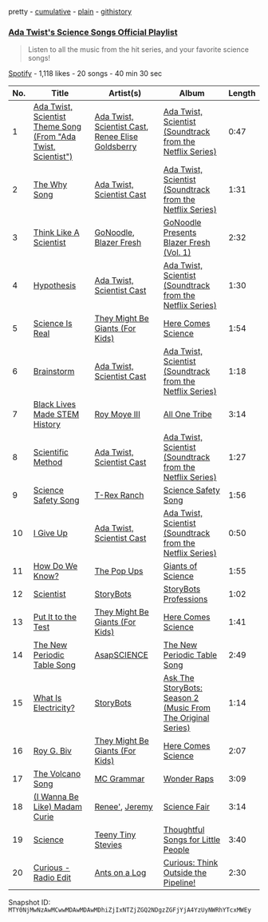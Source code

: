 pretty - [cumulative](/playlists/cumulative/37i9dQZF1DWX59EIlXKpKw.md) - [plain](/playlists/plain/37i9dQZF1DWX59EIlXKpKw) - [githistory](https://github.githistory.xyz/mackorone/spotify-playlist-archive/blob/main/playlists/plain/37i9dQZF1DWX59EIlXKpKw)

### [Ada Twist's Science Songs Official Playlist](https://open.spotify.com/playlist/37i9dQZF1DWX59EIlXKpKw)

> Listen to all the music from the hit series, and your favorite science songs!

[Spotify](https://open.spotify.com/user/spotify) - 1,118 likes - 20 songs - 40 min 30 sec

| No. | Title | Artist(s) | Album | Length |
|---|---|---|---|---|
| 1 | [Ada Twist, Scientist Theme Song \(From "Ada Twist, Scientist"\)](https://open.spotify.com/track/5fvMWOLISgdDbvm8EYuJMU) | [Ada Twist, Scientist Cast](https://open.spotify.com/artist/76oRycbLitZ9oew9UTIByK), [Renee Elise Goldsberry](https://open.spotify.com/artist/28VFQYsMlusDx4yaVxwu0D) | [Ada Twist, Scientist \(Soundtrack from the Netflix Series\)](https://open.spotify.com/album/22aQsYeeE3Bo2X2YOa2d1D) | 0:47 |
| 2 | [The Why Song](https://open.spotify.com/track/0PPhUn8wym6SElNCXhoHad) | [Ada Twist, Scientist Cast](https://open.spotify.com/artist/76oRycbLitZ9oew9UTIByK) | [Ada Twist, Scientist \(Soundtrack from the Netflix Series\)](https://open.spotify.com/album/22aQsYeeE3Bo2X2YOa2d1D) | 1:31 |
| 3 | [Think Like A Scientist](https://open.spotify.com/track/5bXtUGHULEeYhW2MIEN6iy) | [GoNoodle](https://open.spotify.com/artist/13QcQR3aMDTgC8jdNqSx4f), [Blazer Fresh](https://open.spotify.com/artist/4pgIT5fWtcmcMm0YqPDEV0) | [GoNoodle Presents Blazer Fresh \(Vol\. 1\)](https://open.spotify.com/album/3lCBVaBrl8PogWylUxVqSk) | 2:32 |
| 4 | [Hypothesis](https://open.spotify.com/track/51o2AxOpFq2jqLFUTtON90) | [Ada Twist, Scientist Cast](https://open.spotify.com/artist/76oRycbLitZ9oew9UTIByK) | [Ada Twist, Scientist \(Soundtrack from the Netflix Series\)](https://open.spotify.com/album/22aQsYeeE3Bo2X2YOa2d1D) | 1:30 |
| 5 | [Science Is Real](https://open.spotify.com/track/7xFXq8zWrmUsM4geMf4ieS) | [They Might Be Giants \(For Kids\)](https://open.spotify.com/artist/18ZrIxk5cW5C0MEeTeQx7O) | [Here Comes Science](https://open.spotify.com/album/0DiKDeuH9pBNY9mfiNSpAd) | 1:54 |
| 6 | [Brainstorm](https://open.spotify.com/track/0KI9LENUe0rDhTe9mWbPeQ) | [Ada Twist, Scientist Cast](https://open.spotify.com/artist/76oRycbLitZ9oew9UTIByK) | [Ada Twist, Scientist \(Soundtrack from the Netflix Series\)](https://open.spotify.com/album/22aQsYeeE3Bo2X2YOa2d1D) | 1:18 |
| 7 | [Black Lives Made STEM History](https://open.spotify.com/track/78MBph27OvsmvxCauXGZOx) | [Roy Moye III](https://open.spotify.com/artist/1FBZZD3fC7SuYBb8PsZWuf) | [All One Tribe](https://open.spotify.com/album/1EEVSonqRIjEB0DapNIRs8) | 3:14 |
| 8 | [Scientific Method](https://open.spotify.com/track/5SvRpPCx20jXnwIRhaqLtN) | [Ada Twist, Scientist Cast](https://open.spotify.com/artist/76oRycbLitZ9oew9UTIByK) | [Ada Twist, Scientist \(Soundtrack from the Netflix Series\)](https://open.spotify.com/album/22aQsYeeE3Bo2X2YOa2d1D) | 1:27 |
| 9 | [Science Safety Song](https://open.spotify.com/track/08zVXpxlOLeNAribgD0IU0) | [T\-Rex Ranch](https://open.spotify.com/artist/08lYqL6n1bP5jAHgYhtJHn) | [Science Safety Song](https://open.spotify.com/album/1kKsfxd9UKEUj59tYegN1t) | 1:56 |
| 10 | [I Give Up](https://open.spotify.com/track/4b0tUaeZ4mSt95nmuhgdFp) | [Ada Twist, Scientist Cast](https://open.spotify.com/artist/76oRycbLitZ9oew9UTIByK) | [Ada Twist, Scientist \(Soundtrack from the Netflix Series\)](https://open.spotify.com/album/22aQsYeeE3Bo2X2YOa2d1D) | 0:50 |
| 11 | [How Do We Know?](https://open.spotify.com/track/1g1IQy1dUQytk434js3Bxw) | [The Pop Ups](https://open.spotify.com/artist/3GkU6eKKcQk2cOtu14MDgw) | [Giants of Science](https://open.spotify.com/album/4ui5dHNvWSER4CI1gxYFEl) | 1:55 |
| 12 | [Scientist](https://open.spotify.com/track/7F5weLKqeL2l4Pq30EmDSy) | [StoryBots](https://open.spotify.com/artist/6N6lLMxDF4as6slJ878Rgg) | [StoryBots Professions](https://open.spotify.com/album/1LMhHcOYoUimpVAby72f5J) | 1:02 |
| 13 | [Put It to the Test](https://open.spotify.com/track/0ms5bzYdvWBnrayTs9RFcf) | [They Might Be Giants \(For Kids\)](https://open.spotify.com/artist/18ZrIxk5cW5C0MEeTeQx7O) | [Here Comes Science](https://open.spotify.com/album/0DiKDeuH9pBNY9mfiNSpAd) | 1:41 |
| 14 | [The New Periodic Table Song](https://open.spotify.com/track/2Cmth2GiA4UsABtEvYsCM1) | [AsapSCIENCE](https://open.spotify.com/artist/7E8gU2qkctwGqHBizPRH9A) | [The New Periodic Table Song](https://open.spotify.com/album/7hV9SjMjh5lSEDx34xz967) | 2:49 |
| 15 | [What Is Electricity?](https://open.spotify.com/track/4sCEgYgNLeyPmG5UUeEBuE) | [StoryBots](https://open.spotify.com/artist/6N6lLMxDF4as6slJ878Rgg) | [Ask The StoryBots: Season 2 \(Music From The Original Series\)](https://open.spotify.com/album/1gBVScuQu3oYi98AchR0WR) | 1:14 |
| 16 | [Roy G\. Biv](https://open.spotify.com/track/0UG9o1jtxAPt2aZXvWefBS) | [They Might Be Giants \(For Kids\)](https://open.spotify.com/artist/18ZrIxk5cW5C0MEeTeQx7O) | [Here Comes Science](https://open.spotify.com/album/0DiKDeuH9pBNY9mfiNSpAd) | 2:07 |
| 17 | [The Volcano Song](https://open.spotify.com/track/0LixLuFCySCWfXxRWH0Esj) | [MC Grammar](https://open.spotify.com/artist/5jP7y718a7xnKUylSWPANN) | [Wonder Raps](https://open.spotify.com/album/4iWMDhbFSAJ9OiJmko17mH) | 3:09 |
| 18 | [\(I Wanna Be Like\) Madam Curie](https://open.spotify.com/track/4zGJOsyK5JCMdifXek8fTJ) | [Renee'](https://open.spotify.com/artist/010Yy8BMF8WVfGA2do8sDm), [Jeremy](https://open.spotify.com/artist/0YzWhtJkKuzLGaXOJT0ZEx) | [Science Fair](https://open.spotify.com/album/3CdiI8bJnXG5wmneRwPRDo) | 3:14 |
| 19 | [Science](https://open.spotify.com/track/6y527slRv6wrd7eM7PjYaM) | [Teeny Tiny Stevies](https://open.spotify.com/artist/6hhqb0X8Jas5jt96Okhjov) | [Thoughtful Songs for Little People](https://open.spotify.com/album/7f8sw4jRMSFZoAykCkd7CA) | 3:40 |
| 20 | [Curious \- Radio Edit](https://open.spotify.com/track/5G0lNxYMUZFTIr1GL7EgQA) | [Ants on a Log](https://open.spotify.com/artist/6FhfWrn7f8y6OI8JZV2P3g) | [Curious: Think Outside the Pipeline!](https://open.spotify.com/album/0TgG27H7fFvAhb1RWvrAn6) | 2:30 |

Snapshot ID: `MTY0NjMwNzAwMCwwMDAwMDAwMDhiZjIxNTZjZGQ2NDgzZGFjYjA4YzUyNWRhYTcxMWEy`
